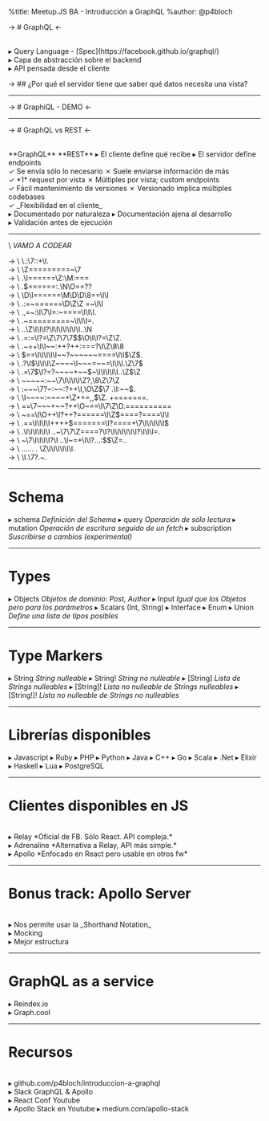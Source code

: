 %title: Meetup.JS BA - Introducción a GraphQL
%author: @p4bloch









-> # GraphQL <-

<br>
▸ Query Language - [Spec](https://facebook.github.io/graphql/)
<br>
▸ Capa de abstracción sobre el backend
<br>
▸ API pensada desde el cliente
<br>





-> ## ¿Por qué el servidor tiene que saber qué datos necesita una vista?

---












-> # GraphiQL - DEMO <-



---




-> # GraphQL vs REST <-

<br>
**GraphQL**                                    **REST**
▸ El cliente define qué recibe             ▸ El servidor define endpoints
<br>
  ✓ Se envía sólo lo necesario               ✗ Suele enviarse información de más
<br>
  ✓ *1* request por vista                      ✗ Múltiples por vista; custom endpoints
<br>
  ✓ Fácil mantenimiento de versiones         ✗ Versionado implica múltiples codebases
<br>
  ✓ _Flexibilidad en el cliente_

<br>
▸ Documentado por naturaleza               ▸ Documentación ajena al desarrollo

<br>
▸ Validación antes de ejecución


---

\                                _*VAMO A CODEAR*_

-> \             \\\.\:\7\:\:\+\I\.                    
-> \           \Z\=\=\=\=\=\=\=\=\=\~\7                  
-> \         \.\I\=\=\=\=\=\=\Z\:\M\:\=\=\=                 
-> \         \.\$\=\=\=\=\=\=\:\.\N\O\=\=\?\?                
-> \         \D\I\=\=\=\=\=\=\M\D\D\8\=\=\I\I                
-> \       \.\:\=\~\=\=\=\=\=\=\D\Z\Z \=\~\I\I                
-> \       \.\,\=\~\:\I\7\I\=\:\~\=\=\=\=\I\I\I\.               
-> \         \.\~\=\=\=\=\=\=\=\=\=\~\I\I\I\=\.               
-> \         \.\.\Z\I\I\I\?\I\I\I\I\I\I\I\.\.\N               
-> \       \.\=\:\=\I\?\=\Z\7\7\7\$\$\O\I\I\?\=\Z\Z\.             
-> \     \.\~\=\+\I\I\~\~\:\+\+\?\+\+\:\=\=\=\?\I\Z\8\8             
-> \   \$\=\=\I\I\I\I\I\~\~\?\~\~\~\~\~\~\=\=\=\=\I\I\$\Z\$\.            
-> \ \.\?\I\$\I\I\I\Z\~\~\~\~\I\~\~\~\=\~\~\=\I\I\I\.\Z\7\$            
-> \ \.\=\7\$\I\?\=\?\~\~\~\~\+\~\~\$\~\I\I\I\I\I\.\.\Z\$\Z            
-> \         \~\~\~\~\~\:\~\~\7\I\I\I\I\Z\?\,\8\Z\7\Z            
-> \         \:\~\~\~\7\?\~\:\~\~\:\?\+\+\I\,\O\Z\$\7  \.\I\:\~\~\$\.   
-> \         \I\~\~\~\~\:\~\~\~\~\+\Z\+\+\=\,\,\$\Z\. \+\=\=\=\=\=\=\=\.  
-> \        \=\=\7\~\~\~\+\~\~\?\+\+\O\~\=\=\I\7\Z\D\.\=\=\=\=\=\=\=\=\=\=  
-> \       \~\=\=\I\O\+\+\I\?\+\+\?\=\=\=\=\=\=\I\Z\$\=\=\=\=\?\=\=\=\=\I\I  
-> \      \.\=\=\I\I\I\I\+\+\+\+\$\=\=\=\=\=\=\=\I\?\=\=\=\=\+\7\I\I\I\I\I\$  
-> \      \.\I\I\I\I\I\I \.\.\~\7\7\Z\=\=\=\=\?\I\?\I\I\I\I\I\I\?\I\I\I\=\.  
-> \     \~\7\I\I\I\I\?\I     \.\.\I\~\=\+\I\I\?\.\.\.\:\$\$\Z\=\.\.    
-> \     \.\.\.\.\.\. \.       \Z\I\I\I\I\I\I\.             
-> \                     \I\.\7\?\.\~\.             

---




# Schema

▸ schema          *Definición del Schema*
▸ query           *Operación de sólo lectura*
▸ mutation        *Operación de escritura seguido de un fetch*
▸ subscription    *Suscribirse a cambios (experimental)*

---




# Types

▸ Objects                      *Objetos de dominio: Post, Author*
▸ Input                        *Igual que los Objetos pero para los parámetros*
▸ Scalars (Int, String)
▸ Interface
▸ Enum
▸ Union                        *Define una lista de tipos posibles*

---




# Type Markers

▸ String          *String nulleable*
▸ String!         *String _no_ nulleable*
▸ [String]        *Lista de Strings nulleables*
▸ [String]!       *Lista _no_ nulleable de Strings _nulleables_*
▸ [String!]!      *Lista _no_ nulleable de Strings _no nulleables_*

---




# Librerías disponibles

▸ Javascript
▸ Ruby
▸ PHP
▸ Python
▸ Java
▸ C++
▸ Go
▸ Scala
▸ .Net
▸ Elixir
▸ Haskell
▸ Lua
▸ PostgreSQL

---




# Clientes disponibles en JS

<br>
▸ Relay           *Oficial de FB. Sólo React. API compleja.*

<br>
▸ Adrenaline      *Alternativa a Relay, API más simple.*

<br>
▸ Apollo          *Enfocado en React pero usable en otros fw*


---




# Bonus track: Apollo Server

<br>
▸ Nos permite usar la _Shorthand Notation_

<br>
▸ Mocking

<br>
▸ Mejor estructura

---




# GraphQL as a service

▸ Reindex.io      
▸ Graph.cool

---




# Recursos

<br>
▸ github.com/p4bloch/introduccion-a-graphql

<br>
▸ Slack GraphQL & Apollo

<br>
▸ React Conf Youtube

<br>
▸ Apollo Stack en Youtube
▸ medium.com/apollo-stack
